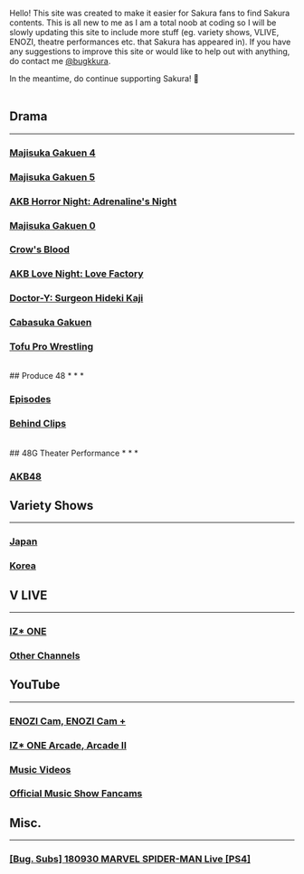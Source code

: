 Hello! This site was created to make it easier for Sakura fans to find Sakura contents. This is all new to me as I am a total noob at coding so  I will be slowly updating this site to include more stuff (eg. variety shows, VLIVE, ENOZI, theatre performances etc. that Sakura has appeared in). If you have any suggestions to improve this site or would like to help out with anything, do contact me <a target="_blank" href="https://twitter.com/bugkkura"> @bugkkura</a>.

In the meantime, do continue supporting Sakura! 🥰
<br>
<br>
## Drama
* * *

<h3><a href="./md/drama/majisuka gakuen 4/majisuka gakuen 4.html">Majisuka Gakuen 4</a></h3>
<h3><a href="./md/drama/majisuka gakuen 5/majisuka gakuen 5.html">Majisuka Gakuen 5</a></h3>
<h3><a href="./md/drama/akb horror night.html">AKB Horror Night: Adrenaline's Night</a></h3>
<h3><a href="./md/drama/majisuka gakuen 0.html">Majisuka Gakuen 0</a></h3>
<h3><a href="./md/drama/crow's blood.html">Crow's Blood</a></h3>
<h3><a href="./md/drama/akb love night.html">AKB Love Night: Love Factory</a></h3>
<h3><a href="./md/drama/doctor y/doctor y.html">Doctor-Y: Surgeon Hideki Kaji</a></h3>
<h3><a href="./md/drama/cabasuka gakuen.html">Cabasuka Gakuen</a></h3>
<h3><a href="./md/drama/tofu pro wrestling.html">Tofu Pro Wrestling</a></h3>
<br>
## Produce 48
* * *
<h3><a href="./md/produce 48/produce 48 episodes.html">Episodes</a></h3>
<h3><a href="./md/produce 48/produce 48 behind clips.html">Behind Clips</a></h3>
<br>
## 48G Theater Performance
* * *
<h3><a href="./md/48g theater performance/akb48/akb48.html">AKB48</a></h3>
<h3><a href="./md/48g theater performance/hkt48/hkt48.html"></a></h3>

## Variety Shows
* * *
<h3><a href="./md/jp variety/jp variety.html">Japan</a></h3>
<h3><a href="./md/kr variety/kr variety.html">Korea</a></h3>

## V LIVE
* * *
<h3><a href="./md/vlive/izone.html">IZ* ONE</a></h3>
<h3><a href="./md/vlive/others.html">Other Channels</a></h3>

## YouTube
* * *
<h3><a href="./md/youtube/enozi cam.html">ENOZI Cam, ENOZI Cam +</a></h3>
<h3><a href="./md/youtube/izone arcade.html"> IZ* ONE Arcade, Arcade II</a></h3>
<h3><a href="./md/youtube/music videos.html">Music Videos</a></h3>
<h3><a href="./md/youtube/official music show fancams.html">Official Music Show Fancams</a></h3>

## Misc.
* * *
<h3><a href="./md/misc/180930SakuraSpiderman.html">[Bug. Subs] 180930 MARVEL SPIDER-MAN Live [PS4]</a></h3>
